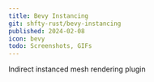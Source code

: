 ```yaml
---
title: Bevy Instancing
git: shfty-rust/bevy-instancing
published: 2024-02-08
icon: bevy
todo: Screenshots, GIFs
---
```


Indirect instanced mesh rendering plugin

